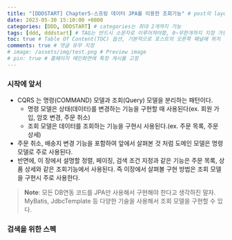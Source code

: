 ```yaml
---
title: "[DDDSTART] Chapter5-스프링 데이터 JPA를 이용한 조회기능" # post의 layout이 기본적으로 post로 설정되어있어서 Front Matter에 따로 layout변수를 만들어 주지 않아도 됨
date: 2023-05-30 15:10:00 +0800
categories: [DDD, DDDSTART] # categories는 최대 2개까지 가능
tags: [ddd, dddstart] # TAG는 반드시 소문자로 이루어져야함, 0~무한개까지 지정 가능
toc: true # Table Of Content(TOC) 옵션, 기본적으로 포스트의 오른쪽 패널에 위치
comments: true # 댓글 유무 지정
# image: /assets/img/test.png # Preview image
# pin: true # 홈페이지 메인화면에 특정 게시물 고정
---
```


### 시작에 앞서
- CQRS 는 명령(COMMAND) 모델과 조회(Query) 모델을 분리하는 패턴이다.
  - 명령 모델은 상태(데이터)를 변경하는 기능을 구현할 때 사용된다(ex. 회원 가입, 암호 변경, 주문 취소)
  - 조회 모델은 데이터를 조회하는 기능을 구현시 사용된다.(ex. 주문 목록, 주문 상세)
- 주문 취소, 배송지 변경 기능을 포함하여 앞에서 살펴본 것 처럼 도메인 모델은 명령 모델로 주로 사용된다.
- 반면에, 이 장에서 설명할 정렬, 페이징, 검색 조건 지정과 같은 기능은 주문 목록, 상품 상세와 같은 조회기능에서 사용된다. 즉 이장에서 살펴볼 구현 방법은 조회 모델을 구현시 주로 사용한다.

> **Note**: 모든 DB연동 코드를 JPA만 사용해서 구현해야 한다고 생각하진 말자. MyBatis, JdbcTemplate 등 다양한 기술을 사용해서 조회 모델을 구현할 수 있다.

### 검색을 위한 스펙
